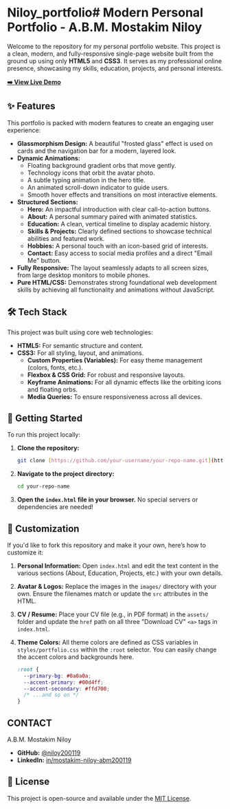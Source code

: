 # Niloy_portfolio# Modern Personal Portfolio - A.B.M. Mostakim Niloy

Welcome to the repository for my personal portfolio website. This project is a clean, modern, and fully-responsive single-page website built from the ground up using only **HTML5** and **CSS3**. It serves as my professional online presence, showcasing my skills, education, projects, and personal interests.

**[➡️ View Live Demo](https://niloy200119.github.io/Niloy_portfolio/)** 
 ## ✨ Features

This portfolio is packed with modern features to create an engaging user experience:

-   **Glassmorphism Design:** A beautiful "frosted glass" effect is used on cards and the navigation bar for a modern, layered look.
-   **Dynamic Animations:**
    -   Floating background gradient orbs that move gently.
    -   Technology icons that orbit the avatar photo.
    -   A subtle typing animation in the hero title.
    -   An animated scroll-down indicator to guide users.
    -   Smooth hover effects and transitions on most interactive elements.
-   **Structured Sections:**
    -   **Hero:** An impactful introduction with clear call-to-action buttons.
    -   **About:** A personal summary paired with animated statistics.
    -   **Education:** A clean, vertical timeline to display academic history.
    -   **Skills & Projects:** Clearly defined sections to showcase technical abilities and featured work.
    -   **Hobbies:** A personal touch with an icon-based grid of interests.
    -   **Contact:** Easy access to social media profiles and a direct "Email Me" button.
-   **Fully Responsive:** The layout seamlessly adapts to all screen sizes, from large desktop monitors to mobile phones.
-   **Pure HTML/CSS:** Demonstrates strong foundational web development skills by achieving all functionality and animations without JavaScript.

## 🛠️ Tech Stack

This project was built using core web technologies:

-   **HTML5:** For semantic structure and content.
-   **CSS3:** For all styling, layout, and animations.
    -   **Custom Properties (Variables):** For easy theme management (colors, fonts, etc.).
    -   **Flexbox & CSS Grid:** For robust and responsive layouts.
    -   **Keyframe Animations:** For all dynamic effects like the orbiting icons and floating orbs.
    -   **Media Queries:** To ensure responsiveness across all devices.

## 🚀 Getting Started

To run this project locally:

1.  **Clone the repository:**
    ```sh
    git clone [https://github.com/your-username/your-repo-name.git](https://github.com/your-username/your-repo-name.git)
    ```
2.  **Navigate to the project directory:**
    ```sh
    cd your-repo-name
    ```
3.  **Open the `index.html` file in your browser.**
    No special servers or dependencies are needed!

## 🔧 Customization

If you'd like to fork this repository and make it your own, here’s how to customize it:

1.  **Personal Information:** Open `index.html` and edit the text content in the various sections (About, Education, Projects, etc.) with your own details.
2.  **Avatar & Logos:** Replace the images in the `images/` directory with your own. Ensure the filenames match or update the `src` attributes in the HTML.
3.  **CV / Resume:** Place your CV file (e.g., in PDF format) in the `assets/` folder and update the `href` path on all three "Download CV" `<a>` tags in `index.html`.
4.  **Theme Colors:** All theme colors are defined as CSS variables in `styles/portfolio.css` within the `:root` selector. You can easily change the accent colors and backgrounds here.

    ```css
    :root {
      --primary-bg: #0a0a0a;
      --accent-primary: #00d4ff;
      --accent-secondary: #ffd700;
      /* ...and so on */
    }
    ```

## CONTACT

A.B.M. Mostakim Niloy

-   **GitHub:** [@niloy200119](https://github.com/niloy200119)
-   **LinkedIn:** [in/mostakim-niloy-abm200119](https://www.linkedin.com/in/mostakim-niloy-abm200119)

## 📄 License

This project is open-source and available under the [MIT License](LICENSE).